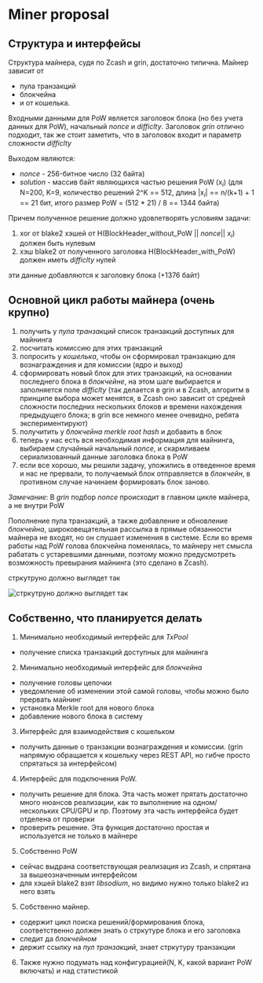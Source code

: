# Miner proposal
## Структура и интерфейсы

Структура майнера, судя по Zcash и grin, достаточно типична. 
Майнер зависит от
* пула транзакций
* блокчейна
* и от кошелька.

Входными данными для PoW является заголовок блока (но без учета данных для PoW), начальный _nonce_ и _difficlty_.
Заголовок *grin* отлично подходит, так же стоит заметить, что в заголовок входит и параметр сложности _difficlty_

Выходом являются:
* _nonce_ - 256-битное число (32 байта)
* _solution_ - массив байт являющихся частью решения PoW (x<sub>_i_</sub>) (для N=200, K=9, количество решений 2^K == 512, длина |x<sub>_i_</sub>| == n/(k+1) + 1 == 21 бит, итого размер PoW = (512 * 21) / 8 == 1344 байта)

Причем полученное решение должно удовлетворять условиям задачи: 
1. xor от blake2 хэшей от H(BlockHeader_without_PoW || _nonce_|| x<sub>_i_</sub>) должен быть нулевым
2. хэш blake2 от полученного заголовка H(BlockHeader_with_PoW) должен иметь _difficlty_ нулей

эти данные добавляются к заголовку блока (+1376 байт)

## Основной цикл работы майнера (очень крупно)
1. получить у _пула транзакций_ список транзакций доступных для майнинга
2. посчитать комиссию для этих транзакций
3. попросить у _кошелька_, чтобы он сформировал транзакцию для вознаграждения и для комиссии (ядро и выход)
4. сформировать новый блок для этих транзакций, на основании последнего блока в _блокчейне_, на этом шаге выбирается и заполняется поле _difficlty_ (так делается в grin и в Zcash, алгоритм в принципе выбора может менятся, в Zcash оно зависит от средней сложности последних нескольких блоков и времени нахождения предыдущего блока; в grin все немного менее очевидно, ребята экспериментируют)
5. получитить у _блокчейна_ *merkle root hash* и добавить в блок
6. теперь у нас есть вся необходимая информация для майнинга, выбираем случайный начальный _nonce_, и скармливаем сериализованный данные заголовка блока в PoW
7. если все хорошо, мы решили задачу, уложились в отведенное время и нас не прервали, то получаемый блок отправляется в _блокчейн_, в противном случае начинаем формировать блок заново.

_Замечание_: В _grin_ подбор _nonce_ происходит в главном цикле майнера, а не внутри PoW

Пополнение пула транзакций, а также добавление и обновление _блокчейна_, широковещательная рассылка в прямые обязанности майнера не входят, но он слушает изменения в системе.
Если во время работы над PoW голова блокчейна поменялась, то майнеру нет смысла рабатать с устаревшими данными, поэтому можно предусмотреть возможность превырания майнинга (это сделано в Zcash).

стркутруно должно выглядет так

![стркутруно должно выглядет так](https://user-images.githubusercontent.com/1101448/38032575-adba41b6-32a6-11e8-8a4f-b0b4ab90eff7.png)

## Собственно, что планируется делать
1. Минимально необходимый интерфейс для _TxPool_
  - получение списка транзакций доступных для майнинга
2. Минимально необходимый интерфейс для _блокчейна_
  - получение головы цепочки
  - уведомление об изменении этой самой головы, чтобы можно было прервать майнинг
  - установка Merkle root для нового блока
  - добавление нового блока в систему
3. Интерфейс для взаимодействия с кошельком
  - получить данные о транзакции вознаграждения и комиссии. (grin напрямую обращается к кошельку через REST API, но гибче просто спрятаться за интерфейсом)
4. Интерфейс для подключения PoW.
  - получить решение для блока. Эта часть может прятать достаточно много нюансов реализации, как то выполнение на одном/нескольких CPU/GPU и пр. Поэтому эта часть интерфейса будет отделена от проверки
  - проверить решение. Эта функция достаточно простая и используется не только в майнере
5. Собственно PoW
  - сейчас выдрана соответствующая реализация из Zcash, и спрятана за вышеозначенным интерфейсом
  - для хэшей blake2 взят _libsodium_, но видимо нужно только blake2 из него взять
5. Собственно майнер.
  - содержит цикл поиска решений/формирования блока, соответственно должен знать о стркутуре блока и его заголовка
  - следит да _блокчейном_
  - держит ссылку на _пул транзакций_, знает стркутуру транзакции
6. Также нужно подумать над конфигурацией(N, K, какой вариант PoW включать) и над статистикой




